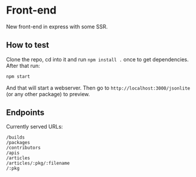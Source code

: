 # Front-end

New front-end in express with some SSR.

## How to test

Clone the repo, cd into it and run `npm install .` once to get dependencies. After that run:

```sh
npm start
```

And that will start a webserver. Then go to `http://localhost:3000/jsonlite` (or any other package) to preview.


## Endpoints

Currently served URLs:

```
/builds
/packages
/contributors
/apis
/articles
/articles/:pkg/:filename
/:pkg
```
